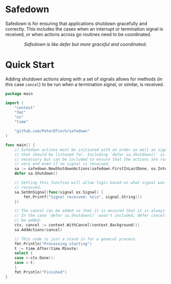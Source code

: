 # Safedown

Safedown is for ensuring that applications shutdown gracefully and correctly. This includes the cases when an interrupt
or termination signal is received, or when actions across go routines need to be coordinated.

<p align="center">
<em>
Safedown is like defer but more graceful and coordinated.
</em>
</p>

# Quick Start

Adding shutdown actions along with a set of signals allows for methods (in this case `cancel`) to be run when a
termination signal, or similar, is received.

```go
package main

import (
	"context"
	"fmt"
	"os"
	"time"

	"github.com/PeterEFinch/safedown"
)

func main() {
	// Safedown actions must be initiated with an order as well as signals
	// that should be listened for. Including `defer sa.Shutdown()` is not 
	// necessary but can be included to ensure that the actions are run at the
	// very end even if no signal is received.
	sa := safedown.NewShutdownActions(safedown.FirstInLastDone, os.Interrupt)
	defer sa.Shutdown()

	// Setting this function will allow logic based on what signal was 
	// received.
	sa.SetOnSignal(func(signal os.Signal) {
		fmt.Printf("Signal received: %s\n", signal.String())
	})

	// The cancel can be added so that it is ensured that it is always called.
	// In the case `defer sa.Shutdown()` wasn't included, defer cancel() should
	// be added.
	ctx, cancel := context.WithCancel(context.Background())
	sa.AddActions(cancel)

	// This code is just a stand in for a general process.
	fmt.Println("Processing starting")
	t := time.After(time.Minute)
	select {
	case <-ctx.Done():
	case <-t:
	}
	fmt.Println("Finished")
}
```